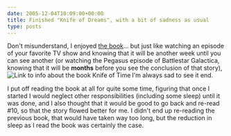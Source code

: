 ```yaml
---
date: 2005-12-04T10:09:00+00:00
title: Finished "Knife of Dreams", with a bit of sadness as usual
type: posts
---
```

Don't misunderstand, I enjoyed [the book](https://blogs.duncanmackenzie.net/duncanma/archive/2005/10/26/3118.aspx)... but just like watching an episode of your favorite TV show and knowing that it will be another week until you can see another (or watching the Pegasus episode of Battlestar Galactica, knowing that it will be **months** before you see the conclusion of that story), I'm always sad to see it end.[<img alt="Link to info about the book Knife of Time" src="http://images.amazon.com/images/P/0312873077.01._AA_SCMZZZZZZZ_.jpg" align="left" border="0" />](https://www.amazon.com/exec/obidos/redirect?path=ASIN/0312873077&link_code=as2&camp=1789&tag=duncanmackenz-20&creative=9325)

I put off reading the book at all for quite some time, figuring that once I started I would neglect other responsibilities (including some sleep) until it was done, and I also thought that it would be good to go back and re-read #10, so that the story flowed better for me. I didn't end up re-reading the previous book, that would have taken way too long, but the reduction in sleep as I read the book was certainly the case.
